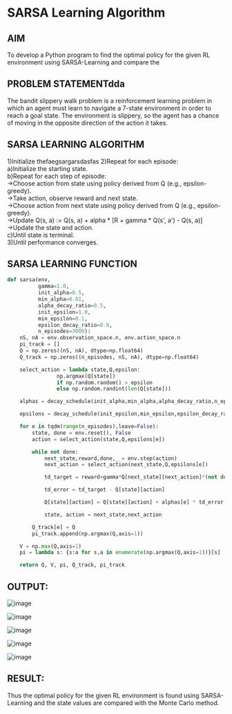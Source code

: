 # SARSA Learning Algorithm


## AIM
To develop a Python program to find the optimal policy for the given RL environment using SARSA-Learning and compare the 
## PROBLEM STATEMENTdda
The bandit slippery walk problem is a reinforcement learning problem in which an agent must learn to navigate a 7-state environment in order to reach a goal state. The environment is slippery, so the agent has a chance of moving in the opposite direction of the action it takes.

## SARSA LEARNING ALGORITHM
1)Initialize thefaegsargarsdasfas
2)Repeat for each episode:<br>
     a)Initialize the starting state.<br>
     b)Repeat for each step of episode:<br>
      ->Choose action from state using policy derived from Q (e.g., epsilon-greedy).<br>
      ->Take action, observe reward and next state.<br>
      ->Choose action from next state using policy derived from Q (e.g., epsilon-greedy).<br>
      ->Update Q(s, a) := Q(s, a) + alpha * [R + gamma * Q(s', a') - Q(s, a)]<br>
      ->Update the state and action.<br>
    c)Until state is terminal.<br>
3)Until performance converges.<br>


## SARSA LEARNING FUNCTION
```python
def sarsa(env,
          gamma=1.0,
          init_alpha=0.5,
          min_alpha=0.01,
          alpha_decay_ratio=0.5,
          init_epsilon=1.0,
          min_epsilon=0.1,
          epsilon_decay_ratio=0.9,
          n_episodes=3000):
    nS, nA = env.observation_space.n, env.action_space.n
    pi_track = []
    Q = np.zeros((nS, nA), dtype=np.float64)
    Q_track = np.zeros((n_episodes, nS, nA), dtype=np.float64)

    select_action = lambda state,Q,epsilon: 
    			np.argmax(Q[state]) 
    			if np.random.random() > epsilon 
                else np.random.randint(len(Q[state]))

    alphas = decay_schedule(init_alpha,min_alpha,alpha_decay_ratio,n_episodes)

    epsilons = decay_schedule(init_epsilon,min_epsilon,epsilon_decay_ratio,n_episodes)

    for e in tqdm(range(n_episodes),leave=False):
        state, done = env.reset(), False
        action = select_action(state,Q,epsilons[e])

        while not done:
            next_state,reward,done,_ = env.step(action)
            next_action = select_action(next_state,Q,epsilons[e])

            td_target = reward+gamma*Q[next_state][next_action]*(not done)

            td_error = td_target - Q[state][action]

            Q[state][action] = Q[state][action] + alphas[e] * td_error

            state, action = next_state,next_action

        Q_track[e] = Q
        pi_track.append(np.argmax(Q,axis=1))

    V = np.max(Q,axis=1)
    pi = lambda s: {s:a for s,a in enumerate(np.argmax(Q,axis=1))}[s]

    return Q, V, pi, Q_track, pi_track
```

## OUTPUT:

![image](https://github.com/Fawziya20/sarsa-learning/assets/75235022/da87a9a0-4742-4472-99e8-8b07468fd9a2)

![image](https://github.com/Fawziya20/sarsa-learning/assets/75235022/7e854404-0cd2-4740-8e04-8c5a480b8f6f)

![image](https://github.com/Fawziya20/sarsa-learning/assets/75235022/8a4d4de3-2611-4883-a97f-46e12bef3ca9)

![image](https://github.com/Fawziya20/sarsa-learning/assets/75235022/838be182-8078-4949-b730-ccdcfb1e8e7b)

![image](https://github.com/Fawziya20/sarsa-learning/assets/75235022/7d90a6a9-d49a-4147-9d81-d571ec134b27)



## RESULT:
Thus the optimal policy for the given RL environment is found using SARSA-Learning and the state values are compared with the Monte Carlo method.
